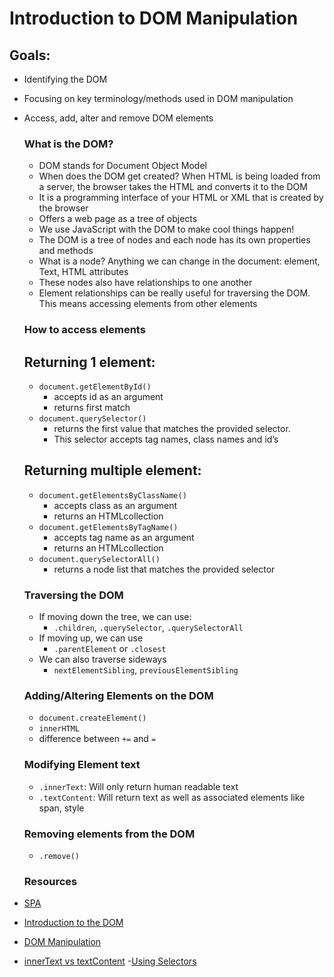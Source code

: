 # Introduction to DOM Manipulation

## Goals:

- Identifying the DOM
- Focusing on key terminology/methods used in DOM manipulation
- Access, add, alter and remove DOM elements

  ### What is the DOM?

  - DOM stands for Document Object Model
  - When does the DOM get created? When HTML is being loaded from a server, the browser takes the HTML and converts it to the DOM
  - It is a programming interface of your HTML or XML that is created by the browser
  - Offers a web page as a tree of objects
  - We use JavaScript with the DOM to make cool things happen!
  - The DOM is a tree of nodes and each node has its own properties and methods
  - What is a node? Anything we can change in the document: element, Text, HTML attributes
  - These nodes also have relationships to one another
  - Element relationships can be really useful for traversing the DOM. This means accessing elements from other elements

  ### How to access elements

  ## Returning 1 element:

  - `document.getElementById()`
    - accepts id as an argument
    - returns first match
  - `document.querySelector()`
    - returns the first value that matches the provided selector.
    - This selector accepts tag names, class names and id’s

  ## Returning multiple element:

  - `document.getElementsByClassName()`
    - accepts class as an argument
    - returns an HTMLcollection
  - `document.getElementsByTagName()`
    - accepts tag name as an argument
    - returns an HTMLcollection
  - `document.querySelectorAll()`
    - returns a node list that matches the provided selector

  ### Traversing the DOM

  - If moving down the tree, we can use:
    - `.children`, `.querySelector`, `.querySelectorAll`
  - If moving up, we can use
    - `.parentElement` or `.closest`
  - We can also traverse sideways
    - `nextElementSibling`, `previousElementSibling`

  ### Adding/Altering Elements on the DOM

  - `document.createElement()`
  - `innerHTML`
  - difference between `+=` and `=`

  ### Modifying Element text

  - `.innerText`: Will only return human readable text
  - `.textContent`: Will return text as well as associated elements like span, style

  ### Removing elements from the DOM

  - `.remove()`

  ### Resources
- [SPA](https://developer.mozilla.org/en-US/docs/Glossary/SPA)
- [Introduction to the DOM](https://developer.mozilla.org/en-US/docs/Web/API/Document_Object_Model/Introduction)
- [DOM Manipulation](https://developer.mozilla.org/en-US/docs/Learn/JavaScript/Client-side_web_APIs/Manipulating_documents)
- [innerText vs textContent](https://kellegous.com/j/2013/02/27/innertext-vs-textcontent/)
-[Using Selectors](https://developer.mozilla.org/en-US/docs/Web/API/Document_object_model/Locating_DOM_elements_using_selectors)
